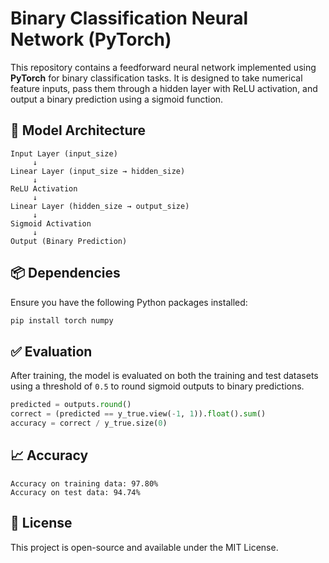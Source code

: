 # Binary Classification Neural Network (PyTorch)

This repository contains a feedforward neural network implemented using **PyTorch** for binary classification tasks. It is designed to take numerical feature inputs, pass them through a hidden layer with ReLU activation, and output a binary prediction using a sigmoid function.

## 🧠 Model Architecture

```
Input Layer (input_size)
     ↓
Linear Layer (input_size → hidden_size)
     ↓
ReLU Activation
     ↓
Linear Layer (hidden_size → output_size)
     ↓
Sigmoid Activation
     ↓
Output (Binary Prediction)
```

## 📦 Dependencies

Ensure you have the following Python packages installed:

```bash
pip install torch numpy
```

## ✅ Evaluation

After training, the model is evaluated on both the training and test datasets using a threshold of `0.5` to round sigmoid outputs to binary predictions.

```python
predicted = outputs.round()
correct = (predicted == y_true.view(-1, 1)).float().sum()
accuracy = correct / y_true.size(0)
```

## 📈 Accuracy

```
Accuracy on training data: 97.80%
Accuracy on test data: 94.74%
```

## 📄 License
This project is open-source and available under the MIT License.




